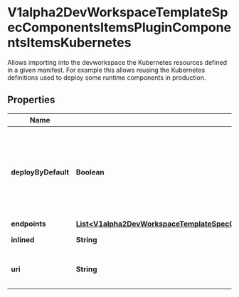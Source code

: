 

# V1alpha2DevWorkspaceTemplateSpecComponentsItemsPluginComponentsItemsKubernetes

Allows importing into the devworkspace the Kubernetes resources defined in a given manifest. For example this allows reusing the Kubernetes definitions used to deploy some runtime components in production.
## Properties

Name | Type | Description | Notes
------------ | ------------- | ------------- | -------------
**deployByDefault** | **Boolean** | Defines if the component should be deployed during startup.  Default value is &#x60;false&#x60; |  [optional]
**endpoints** | [**List&lt;V1alpha2DevWorkspaceTemplateSpecComponentsItemsPluginComponentsItemsKubernetesEndpoints&gt;**](V1alpha2DevWorkspaceTemplateSpecComponentsItemsPluginComponentsItemsKubernetesEndpoints.md) |  |  [optional]
**inlined** | **String** | Inlined manifest |  [optional]
**uri** | **String** | Location in a file fetched from a uri. |  [optional]



